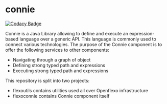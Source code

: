 connie
======

[![Codacy Badge](https://api.codacy.com/project/badge/Grade/0568315a4c154065b55ae997bfce9606)](https://www.codacy.com/app/xtof-osd/connie?utm_source=github.com&utm_medium=referral&utm_content=openflexo-team/connie&utm_campaign=badger)

Connie is a Java Library allowing to define and execute an expression-based language over a generic API.
This language is commonly used to connect various technologies.
The purpose of the Connie component is to offer the following services to other components:
- Navigating through a graph of object
- Defining strong typed path and expressions 
- Executing strong typed path and expressions 

This repository is split into two projects:
- flexoutils contains utilities used all over Openflexo infrastructure
- flexoconnie contains Connie component itself


